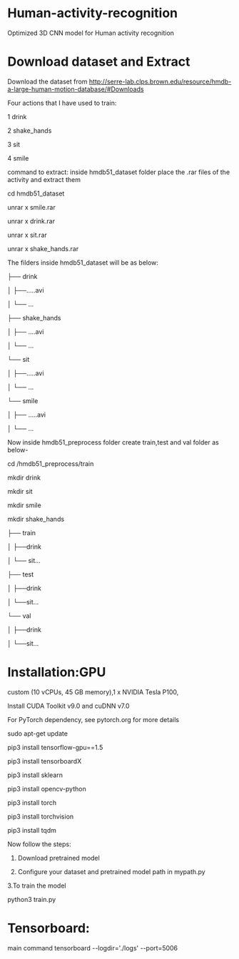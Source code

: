 # Human-activity-recognition
Optimized 3D CNN model for Human activity recognition
# Download dataset and Extract

Download the dataset from http://serre-lab.clps.brown.edu/resource/hmdb-a-large-human-motion-database/#Downloads

Four actions that I have used to train:

1 drink

2 shake_hands

3 sit

4 smile

command to extract: inside hmdb51_dataset folder place the .rar files of the activity and extract them

cd hmdb51_dataset

unrar x smile.rar

unrar x drink.rar

unrar x sit.rar

unrar x shake_hands.rar

The filders inside hmdb51_dataset will be as below:

├── drink

│   ├──.....avi

│   └── ...

├── shake_hands

│   ├── ....avi

│   └── ...

└── sit

│   ├──.....avi

│   └── ...

└── smile

│   ├── .....avi

│   └── ...

Now inside hmdb51_preprocess folder create train,test and val folder as below-

cd /hmdb51_preprocess/train

mkdir drink

mkdir sit

mkdir smile

mkdir shake_hands

├── train

│   ├──drink

│   └── sit...

├── test

│   ├──drink

│   └──sit...

└── val

│   ├──drink

│   └──sit...


# Installation:GPU

custom (10 vCPUs, 45 GB memory),1 x NVIDIA Tesla P100,

Install CUDA Toolkit v9.0 and cuDNN v7.0

For PyTorch dependency, see pytorch.org for more details

sudo apt-get update

pip3 install tensorflow-gpu==1.5

pip3 install tensorboardX

pip3 install sklearn

pip3 install opencv-python

pip3 install torch

pip3 install torchvision

pip3 install tqdm

Now follow the steps:

1. Download pretrained model

2. Configure your dataset and pretrained model path in mypath.py

3.To train the model

python3 train.py


# Tensorboard:
main command
tensorboard --logdir='./logs' --port=5006



